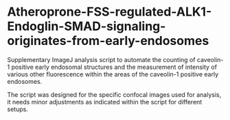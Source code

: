 # Atheroprone-FSS-regulated-ALK1-Endoglin-SMAD-signaling-originates-from-early-endosomes
Supplementary ImageJ analysis script to automate the counting of caveolin-1 positive early endosomal structures and the measurement of intensity of various other fluorescence within the areas of the caveolin-1 positive early endosomes.

The script was designed for the specific confocal images used for analysis, it needs minor adjustments as indicated within the script for different setups. 
